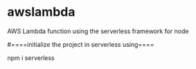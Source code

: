# awslambda
AWS Lambda function using the serverless framework for node

#====initialize the project in serverless using====

npm i serverless
